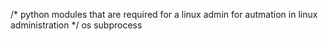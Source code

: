 /* python modules that are required for a linux admin for autmation in linux administration */
os
subprocess
